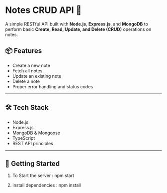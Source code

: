 # Notes CRUD API 📝

A simple RESTful API built with **Node.js**, **Express.js**, and **MongoDB** to perform basic **Create, Read, Update, and Delete (CRUD)** operations on notes.

## 📦 Features

- Create a new note
- Fetch all notes
- Update an existing note
- Delete a note
- Proper error handling and status codes

---

## 🛠️ Tech Stack

- Node.js
- Express.js
- MongoDB & Mongoose
- TypeScript
- REST API principles

---

## 🚀 Getting Started

1. To Start the server : 
   npm start

2. install dependencies : 
   npm install
